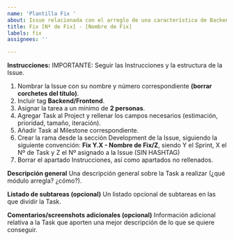 ```yaml
---
name: 'Plantilla Fix '
about: Issue relacionada con el arreglo de una característica de Backend/Frontend
title: Fix [Nº de Fix] - [Nombre de Fix]
labels: fix
assignees: ''

---
```


**Instrucciones:**
IMPORTANTE: Seguir las Instrucciones y la estructura de la Issue.
1. Nombrar la Issue con su nombre y número correspondiente **(borrar corchetes del título)**.
2. Incluir tag **Backend/Frontend**.
3. Asignar la tarea a un mínimo de **2 personas**.
4. Agregar Task al Project y rellenar los campos necesarios (estimación, prioridad, tamaño, iteración).
5. Añadir Task al Milestone correspondiente.
6. Crear la rama desde la sección Development de la Issue, siguiendo la siguiente convención:
    **Fix Y.X - Nombre de Fix/Z**, siendo Y el Sprint, X el Nº de Task y Z el Nº asignado a la Issue (SIN HASHTAG)
7. Borrar el apartado Instrucciones, así como apartados no rellenados.

**Descripción general**
Una descripción general sobre la Task a realizar (¿qué módulo arregla? ¿cómo?).

**Listado de subtareas (opcional)**
Un listado opcional de subtareas en las que dividir la Task. 

**Comentarios/screenshots adicionales (opcional)**
Información adicional relativa a la Task que aporten una mejor descripción de lo que se quiere conseguir.
